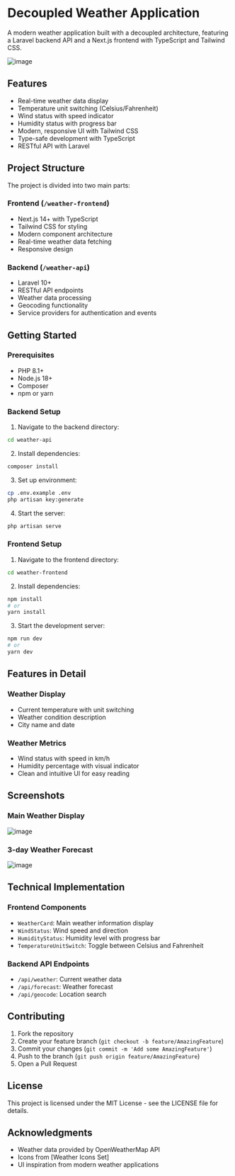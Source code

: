# Decoupled Weather Application

A modern weather application built with a decoupled architecture, featuring a Laravel backend API and a Next.js frontend with TypeScript and Tailwind CSS.

![image](https://github.com/user-attachments/assets/d776bf91-0119-426d-8fd7-d8e1f68c028f)

## Features

- Real-time weather data display
- Temperature unit switching (Celsius/Fahrenheit)
- Wind status with speed indicator
- Humidity status with progress bar
- Modern, responsive UI with Tailwind CSS
- Type-safe development with TypeScript
- RESTful API with Laravel

## Project Structure

The project is divided into two main parts:

### Frontend (`/weather-frontend`)
- Next.js 14+ with TypeScript
- Tailwind CSS for styling
- Modern component architecture
- Real-time weather data fetching
- Responsive design

### Backend (`/weather-api`)
- Laravel 10+
- RESTful API endpoints
- Weather data processing
- Geocoding functionality
- Service providers for authentication and events

## Getting Started

### Prerequisites
- PHP 8.1+
- Node.js 18+
- Composer
- npm or yarn

### Backend Setup
1. Navigate to the backend directory:
```bash
cd weather-api
```

2. Install dependencies:
```bash
composer install
```

3. Set up environment:
```bash
cp .env.example .env
php artisan key:generate
```

4. Start the server:
```bash
php artisan serve
```

### Frontend Setup
1. Navigate to the frontend directory:
```bash
cd weather-frontend
```

2. Install dependencies:
```bash
npm install
# or
yarn install
```

3. Start the development server:
```bash
npm run dev
# or
yarn dev
```

## Features in Detail

### Weather Display
- Current temperature with unit switching
- Weather condition description
- City name and date

### Weather Metrics
- Wind status with speed in km/h
- Humidity percentage with visual indicator
- Clean and intuitive UI for easy reading

## Screenshots

### Main Weather Display
![image](https://github.com/user-attachments/assets/d4da5572-b572-4fd4-b32f-001604e132af)


### 3-day Weather Forecast
![image](https://github.com/user-attachments/assets/192dd229-aa0b-4d4a-95f1-33764015f4f1)


## Technical Implementation

### Frontend Components
- `WeatherCard`: Main weather information display
- `WindStatus`: Wind speed and direction
- `HumidityStatus`: Humidity level with progress bar
- `TemperatureUnitSwitch`: Toggle between Celsius and Fahrenheit

### Backend API Endpoints
- `/api/weather`: Current weather data
- `/api/forecast`: Weather forecast
- `/api/geocode`: Location search

## Contributing

1. Fork the repository
2. Create your feature branch (`git checkout -b feature/AmazingFeature`)
3. Commit your changes (`git commit -m 'Add some AmazingFeature'`)
4. Push to the branch (`git push origin feature/AmazingFeature`)
5. Open a Pull Request

## License

This project is licensed under the MIT License - see the LICENSE file for details.

## Acknowledgments

- Weather data provided by OpenWeatherMap API
- Icons from [Weather Icons Set]
- UI inspiration from modern weather applications 
